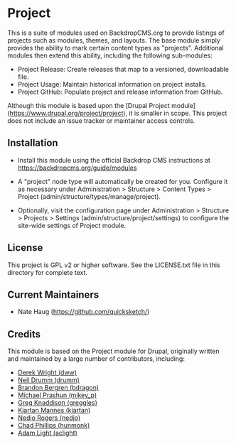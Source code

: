 Project
=======

This is a suite of modules used on BackdropCMS.org to provide listings of
projects such as modules, themes, and layouts. The base module simply
provides the ability to mark certain content types as "projects". Additional
modules then extend this ability, including the following sub-modules:

- Project Release: Create releases that map to a versioned, downloadable file.
- Project Usage: Maintain historical information on project installs.
- Project GitHub: Populate project and release information from GitHub.

Although this module is based upon the [Drupal Project module]
(https://www.drupal.org/project/project), it is smaller in scope.
This project does not include an issue tracker or maintainer access controls.

Installation
------------

- Install this module using the official Backdrop CMS instructions at
  https://backdropcms.org/guide/modules

- A "project" node type will automatically be created for you. Configure it as
  necessary under Administration > Structure > Content Types > Project
  (admin/structure/types/manage/project).

- Optionally, visit the configuration page under Administration > Structure >
  Projects > Settings (admin/structure/project/settings) to configure
  the site-wide settings of Project module.

License
-------

This project is GPL v2 or higher software. See the LICENSE.txt file in this
directory for complete text.

Current Maintainers
-------------------

- Nate Haug (https://github.com/quicksketch/)

Credits
-------

This module is based on the Project module for Drupal, originally
written and maintained by a large number of contributors, including:

- [Derek Wright (dww)](https://www.drupal.org/user/46549)
- [Neil Drumm (drumm)](https://www.drupal.org/user/3064)
- [Brandon Bergren (bdragon)](https://www.drupal.org/user/53081)
- [Michael Prashun (mikey_p)](https://www.drupal.org/user/62496)
- [Greg Knaddison (greggles)](https://www.drupal.org/user/36762)
- [Kjartan Mannes (kjartan)](https://www.drupal.org/user/2)
- [Nedjo Rogers (nedjo)](https://www.drupal.org/user/4481)
- [Chad Phillips (hunmonk)](https://www.drupal.org/user/22079)
- [Adam Light (aclight)](https://www.drupal.org/user/86358)
